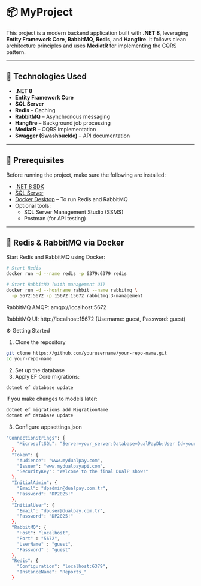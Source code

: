 # 📦 MyProject

This project is a modern backend application built with **.NET 8**, leveraging **Entity Framework Core**, **RabbitMQ**, **Redis**, and **Hangfire**. It follows clean architecture principles and uses **MediatR** for implementing the CQRS pattern.

---

## 🚀 Technologies Used

- **.NET 8**
- **Entity Framework Core**
- **SQL Server**
- **Redis** – Caching
- **RabbitMQ** – Asynchronous messaging
- **Hangfire** – Background job processing
- **MediatR** – CQRS implementation
- **Swagger (Swashbuckle)** – API documentation

---

## 🧰 Prerequisites

Before running the project, make sure the following are installed:

- [.NET 8 SDK](https://dotnet.microsoft.com/en-us/download/dotnet/8.0)
- [SQL Server](https://www.microsoft.com/en-us/sql-server)
- [Docker Desktop](https://www.docker.com/products/docker-desktop) – To run Redis and RabbitMQ
- Optional tools:
  - SQL Server Management Studio (SSMS)
  - Postman (for API testing)

---

## 🐳 Redis & RabbitMQ via Docker

Start Redis and RabbitMQ using Docker:

```bash
# Start Redis
docker run -d --name redis -p 6379:6379 redis

# Start RabbitMQ (with management UI)
docker run -d --hostname rabbit --name rabbitmq \
  -p 5672:5672 -p 15672:15672 rabbitmq:3-management
```
RabbitMQ AMQP: amqp://localhost:5672

RabbitMQ UI: http://localhost:15672
(Username: guest, Password: guest)


⚙️ Getting Started
1. Clone the repository
```bash
git clone https://github.com/yourusername/your-repo-name.git
cd your-repo-name
```
2. Set up the database
3. Apply EF Core migrations:
```bash
dotnet ef database update
```
If you make changes to models later:
```bash
dotnet ef migrations add MigrationName
dotnet ef database update
```

3. Configure appsettings.json
```bash
"ConnectionStrings": {
    "MicrosoftSQL": "Server=your_server;Database=DualPayDb;User Id=your_user;Password=your_password;TrustServerCertificate=True;"
  },
  "Token": {
    "Audience": "www.mydualpay.com",
    "Issuer": "www.mydualpayapi.com",
    "SecurityKey": "Welcome to the final DualP show!"
  },
  "InitialAdmin": {
    "Email": "dpadmin@dualpay.com.tr",
    "Password": "DP2025!"
  },
  "InitialUser": {
    "Email": "dpuser@dualpay.com.tr",
    "Password": "DP2025!"
  },
  "RabbitMQ": {
    "Host": "localhost",
    "Port" : "5672",
    "UserName" : "guest",
    "Password" : "guest"
  },
  "Redis": {
    "Configuration": "localhost:6379",
    "InstanceName": "Reports_"
  }
```
